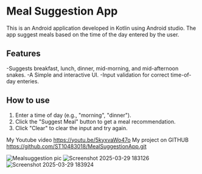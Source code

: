 # Meal Suggestion App
This is an Android application developed in Kotlin using Android studio.
The app suggest meals based on the time of the day entered by the user.

## Features
-Suggests breakfast, lunch, dinner, mid-morning, and mid-afternoon snakes. 
-A Simple and interactive UI.
-Input validation for correct time-of-day enteries.

## How to use 
1. Enter a time of day (e.g., "morning", "dinner").
2. Click the "Suggest Meal" button to get a meal recommendation.
3. Click "Clear" to clear the input and try again.

My Youtube video https://youtu.be/5kyxvaWo47o
My project on GITHUB https://github.com/ST10483018/MealSuggestionApp.git

   ![Mealsuggestion pic](https://github.com/user-attachments/assets/e205ae92-cc73-4a06-956e-f4d06ae0f5f4)
![Screenshot 2025-03-29 183126](https://github.com/user-attachments/assets/e232422e-1cf6-4afe-aac0-c4d298b13494)
![Screenshot 2025-03-29 183924](https://github.com/user-attachments/assets/8ae32d34-9dba-4b8c-8629-19edfe384b5b)
